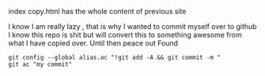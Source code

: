 index copy.html has the whole content of previous site

I know I am really lazy , that is why I wanted to commit myself over to github I know this repo is shit but will convert this to something awesome from what I have copied over. Until then peace out
Found 
``` git
git config --global alias.ac "!git add -A && git commit -m "
git ac "my commit"
``` 
 